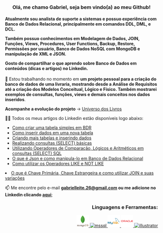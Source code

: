 <h3 align="center">Olá, me chamo Gabriel, seja bem vindo(a) ao meu Github!</h3>
<h4 align="lefr">Atualmente sou analista de suporte a sistemas e possuo experiência com Banco de Dados Relacional, principalmente em comandos DDL, DML, e DCL. 

Também possuo conhecimentos em Modelagem de Dados, JOIN, Funções, Views, Procedures, User Functions, Backup, Restore, Permissões por usuário, Banco de Dados NoSQL com MongoDB e manipulação de XML e JSON.

Gosto de compartilhar o que aprendo sobre Banco de Dados em conteúdos (dicas e artigos) no Linkedin.</h4>

🔭 Estou trabalhando no momento em **um projeto pessoal para a criação do banco de dados de uma livraria, mostrando desde a Análise de Requisitos até a criação dos Modelos Conceitual, Lógico e Físico. Também mostrarei exemplos de consultas, funções, views e demais conceitos nos dados inseridos**.

**Acompanhe a evolução do projeto** -> [Universo dos Livros](https://github.com/GabrielSQL2022/projeto-livraria)

👨‍💻 Todos os meus artigos do Linkedin estão disponíveis logo abaixo:

  <ul>
  <li><a href="https://www.linkedin.com/pulse/como-criar-uma-tabela-simples-em-bdr-descomplica-leite-angelo-neiva/">Como criar uma tabela simples em BDR</a></li>
  <li><a href="https://www.linkedin.com/pulse/como-inserir-dados-em-uma-nova-tabela-descomplica-gabriel/">Como inserir dados em uma nova tabela</a></li>
  <li><a href="https://www.linkedin.com/pulse/criando-mais-tabelas-e-inserindo-dados-descomplica-gabriel/">Criando mais tabelas e inserindo dados</a></li>
  <li><a href="https://www.linkedin.com/pulse/realizando-consultas-select-b%C3%A1sicas-descomplica-leite-angelo-neiva-1f/">Realizando consultas (SELECT) básicas</a></li>
  <li><a href="https://www.linkedin.com/pulse/utilizando-operadores-de-compara%C3%A7%C3%A3o-l%C3%B3gicos-e-em-sql-gabriel/">Utilizando Operadores de Comparação, Lógicos e Aritméticos em consultas (SELECT) SQL</a></li>
  <li><a href="https://www.linkedin.com/pulse/o-que-%C3%A9-json-e-como-manipula-lo-em-banco-de-dados-gabriel/">O que é Json e como manipula-lo em Banco de Dados Relacional</a></li>
  <li><a href="https://www.linkedin.com/pulse/como-utilizar-os-operadores-like-e-descomplica-leite-angelo-neiva/">Como utilizar os Operadores LIKE e NOT LIKE</a></li>
</ul>
<li><a href="https://www.linkedin.com/pulse/o-que-%C3%A9-chave-prim%C3%A1ria-estrangeira-e-como-utilizar-gabriel/">O que é Chave Primária, Chave Estrangeira e como utilizar JOIN e suas variações</a></li>
</ul>

📫 Me encontre pelo e-mail **gabrielleite.26@gmail.com ou me adicione no Linkedin clicando [aqui](https://www.linkedin.com/in/gabriel-l-a-neiva/)**;

<h3 align="right">Linguagens e Ferramentas:</h3>

<p align="right"> 
<a href="https://www.mongodb.com/" target="_blank" rel="noreferrer"> 
<img src="https://raw.githubusercontent.com/devicons/devicon/master/icons/mongodb/mongodb-original-wordmark.svg" alt="mongodb" width="40" height="40"/> </a> 
<a href="https://www.microsoft.com/en-us/sql-server" target="_blank" rel="noreferrer"> <img src="https://www.svgrepo.com/show/303229/microsoft-sql-server-logo.svg" alt="mssql" width="40" height="40"/> </a> 
<a href="https://www.mysql.com/" target="_blank" rel="noreferrer"> <img src="https://raw.githubusercontent.com/devicons/devicon/master/icons/mysql/mysql-original-wordmark.svg" alt="mysql" width="40" height="40"/> </a> 
<a href="https://www.oracle.com/" target="_blank" rel="noreferrer"> <img src="https://raw.githubusercontent.com/devicons/devicon/master/icons/oracle/oracle-original.svg" alt="oracle" width="40" height="40"/> </a> 
<a href="https://www.adobe.com/in/products/illustrator.html" target="_blank" rel="noreferrer"> 
<img src="https://www.vectorlogo.zone/logos/adobe_illustrator/adobe_illustrator-icon.svg" alt="illustrator" width="40" height="40"/> </a> 
</p>
